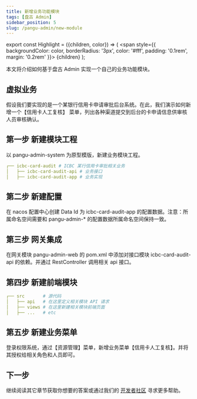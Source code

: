 ```yaml
---
title: 新增业务功能模块
tags: [盘古 Admin]
sidebar_position: 5
slug: /pangu-admin/new-module
---
```


<head>
  <title>盘古通用权限系统开发框架 | 新增业务模块 | 盘古开发框架</title>
  <meta name="keywords" content="盘古通用权限系统开发框架 | 新增业务模块 | 盘古开发框架" />
</head>

export const Highlight = ({children, color}) => (
  <span
    style={{
      backgroundColor: color,
      borderRadius: '3px',
      color: '#fff',
      padding: '0.1rem',
      margin: '0.2rem'
    }}>
    {children}
  </span>
);

本文将介绍如何基于盘古 Admin 实现一个自己的业务功能模块。

## 虚拟业务

假设我们要实现的是一个某银行信用卡申请审批后台系统。在此，我们演示如何新增一个【信用卡人工复核】 菜单，列出各种渠道提交到后台的卡申请信息供审核人员审核确认。

## 第一步 新建模块工程
以 pangu-admin-system 为原型模版，新建业务模块工程。

```yaml
┌── icbc-card-audit # ICBC 某行信用卡审批相关业务
│	├── icbc-card-audit-api # 业务接口
│	├── icbc-card-audit-app # 业务实现	
```

## 第二步 新建配置
在 nacos 配置中心创建 Data Id 为 icbc-card-audit-app 的配置数据。注意：所属命名空间需要和 pangu-admin-* 的配置数据所属命名空间保持一致。

## 第三步 网关集成
在网关模块 pangu-admin-web 的 pom.xml 中添加对接口模块 icbc-card-audit-api 的依赖。并通过 RestController 调用相关 api 接口。 

## 第四步 新建前端模块
```yaml
┌── src		  # 源代码
│	├── api	  # 在这里定义相关模块 API 请求
│	├── views # 在这里新建相关模块前端页面
│	├── ...	  # etc
```
## 第五步 新建业务菜单
登录权限系统，通过【资源管理】菜单，新增业务菜单【信用卡人工复核】。并将其授权给相关角色和人员即可。

## 下一步
继续阅读其它章节获取你想要的答案或通过我们的 [开发者社区](/community) 寻求更多帮助。
